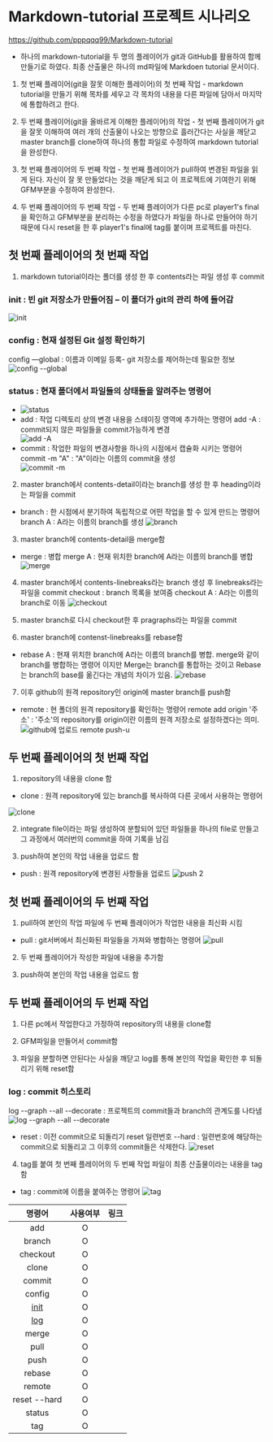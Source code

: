 # Markdown-tutorial 프로젝트 시나리오

https://github.com/pppqqq99/Markdown-tutorial

* 하나의 markdown-tutorial을 두 명의 플레이어가 git과 GitHub를 활용하여 함께 만들기로 하였다. 최종 산출물은 하나의 md파일에 Markdoen tutorial 문서이다.


1. 첫 번째 플레이어(git을 잘못 이해한 플레이어)의 첫 번째 작업 - markdown tutorial을 만들기 위해 목차를 세우고 각 목차의 내용을 다른 파일에 담아서 마지막에 통합하려고 한다.

2. 두 번째 플레이어(git을 올바르게 이해한 플레이어)의 작업 - 첫 번째 플레이어가 git을 잘못 이해하여 여러 개의 산출물이 나오는 방향으로 흘러간다는 사실을 깨닫고 master branch를 clone하여 하나의 통합 파일로 수정하여 markdown tutorial을 완성한다.

3. 첫 번째 플레이어의 두 번째 작업 - 첫 번째 플레이어가 pull하여 변경된 파일을 읽게 된다. 자신이 잘 못 만들었다는 것을 깨닫게 되고 이 프로젝트에 기여한기 위해 GFM부분을 수정하여 완성한다.

4. 두 번째 플레이어의 두 번째 작업 - 두 번째 플레이어가 다른 pc로 player1's final을 확인하고 GFM부분을 분리하는 수정을 하였다가 파일을 하나로 만들어야 하기 때문에 다시 reset을 한 후 player1's final에 tag를 붙이며 프로젝트를 마친다.


## 첫 번째 플레이어의 첫 번째 작업  


1. markdown tutorial이라는 폴더를 생성 한 후 contents라는 파일 생성 후 commit
### init : 빈 git 저장소가 만들어짐 – 이 폴더가 git의 관리 하에 들어감
![init](https://user-images.githubusercontent.com/64363668/117330796-0332f080-aed1-11eb-8716-d2abe8cdab42.PNG)
### config : 현재 설정된 Git 설정 확인하기 
config —global : 이름과 이메일 등록- git 저장소를 제어하는데 필요한 정보
![config --global](https://user-images.githubusercontent.com/64363668/117330886-1ba30b00-aed1-11eb-99eb-677b587a1dac.PNG)
### status : 현재 폴더에서 파일들의 상태들을 알려주는 명령어
- ![status](https://user-images.githubusercontent.com/64363668/117331000-43926e80-aed1-11eb-9dc9-ac30a2f98221.PNG)
- add : 작업 디렉토리 상의 변경 내용을 스테이징 영역에 추가하는 명령어
add -A : commit되지 않은 파일들을 commit가능하게 변경  
![add -A](https://user-images.githubusercontent.com/64363668/117331055-51e08a80-aed1-11eb-8589-4cbfc70380b3.PNG)
- commit : 작업한 파일의 변경사항을 하나의 시점에서 캡슐화 시키는 명령어
commit -m "A" : "A"이라는 이름의 commit을 생성  
![commit -m](https://user-images.githubusercontent.com/64363668/117331102-5e64e300-aed1-11eb-87fc-f3180a2c9464.PNG)


2. master branch에서 contents-detail이라는 branch를 생성 한 후 heading이라는 파일을 commit
- branch : 한 시점에서 분기하여 독립적으로 어떤 작업을 할 수 있게 만드는 명령어
branch A : A라는 이름의 branch를 생성
![branch](https://user-images.githubusercontent.com/64363668/117331149-6e7cc280-aed1-11eb-8ced-ca3ad57828b9.PNG)

3. master branch에 contents-detail을 merge함
- merge : 병합
merge A : 현재 위치한 branch에 A라는 이름의 branch를 병합
![merge](https://user-images.githubusercontent.com/64363668/117331283-93713580-aed1-11eb-8c58-41a4132bc3a0.PNG)

4. master branch에서 contents-linebreaks라는 branch 생성 후 linebreaks라는 파일을 commit
checkout : branch 목록을 보여줌
checkout A : A라는 이름의 branch로 이동
![checkout](https://user-images.githubusercontent.com/64363668/117331224-82c0bf80-aed1-11eb-858f-5184bc578b91.PNG)


5. master branch로 다시 checkout한 후 pragraphs라는 파일을 commit

6. master branch에 contenst-linebreaks를 rebase함
- rebase A : 현재 위치한 branch에 A라는 이름의 branch를 병합. merge와 같이 branch를 병합하는 명령어 이지만 Merge는 branch를 통합하는 것이고 Rebase는 branch의 base를 옮긴다는 개념의 차이가 있음.
![rebase](https://user-images.githubusercontent.com/64363668/117331326-9e2bca80-aed1-11eb-8f49-5a4eceb31200.PNG)

7. 이후 github의 원격 repository인 origin에 master branch를 push함
- remote : 현 폴더의 원격 repository를 확인하는 명령어
remote add origin '주소' : '주소'의 repository를 origin이란 이름의 원격 저장소로 설정하겠다는 의미. 
![github에 업로드 remote push-u](https://user-images.githubusercontent.com/64363668/117331414-b1d73100-aed1-11eb-9ef3-8fad67e04192.PNG)



## 두 번째 플레이어의 첫 번째 작업  

1. repository의 내용을 clone 함
- clone : 원격 repository에 있는 branch를 복사하여 다른 곳에서 사용하는 명령어

![clone](https://user-images.githubusercontent.com/64363668/117331557-d59a7700-aed1-11eb-893b-814683656a30.PNG)

2. integrate file이라는 파일 생성하여 분할되어 있던 파일들을 하나의 file로 만들고 그 과정에서 여러번의 commit을 하여 기록을 남김

3. push하여 본인의 작업 내용을 업로드 함 
- push : 원격 repository에 변경된 사항들을 업로드
![push 2](https://user-images.githubusercontent.com/64363668/117331619-e814b080-aed1-11eb-91ef-c0cc7808d052.PNG)



## 첫 번째 플레이어의 두 번째 작업

1. pull하여 본인의 작업 파일에 두 번째 플레이어가 작업한 내용을 최신화 시킴
- pull : git서버에서 최신화된 파일들을 가져와 병합하는 명령어
![pull](https://user-images.githubusercontent.com/64363668/117331675-f662cc80-aed1-11eb-8f56-5614c61c6f24.PNG)

2. 두 번째 플레이어가 작성한 파일에 내용을 추가함

3. push하여 본인의 작업 내용을 업로드 함



## 두 번째 플레이어의 두 번째 작업

1. 다른 pc에서 작업한다고 가정하여 repository의 내용을 clone함

2. GFM파일을 만들어서 commit함

3. 파일을 분할하면 안된다는 사실을 깨닫고 log를 통해 본인의 작업을 확인한 후 되돌리기 위해 reset함
### log : commit 히스토리 
log --graph --all --decorate : 프로젝트의 commit들과 branch의 관계도를 나타냄
 ![log --graph --all --decorate](https://user-images.githubusercontent.com/64363668/117331879-24e0a780-aed2-11eb-82d4-31590e042dcb.PNG)

- reset : 이전 commit으로 되돌리기
reset 일련번호 --hard : 일련번호에 해당하는 commit으로 되돌리고 그 이후의 commit들은 삭제한다.
![reset](https://user-images.githubusercontent.com/64363668/117331820-15615e80-aed2-11eb-9f19-5959e0cbf6aa.PNG)

4. tag를 붙여 첫 번째 플레이어의 두 번째 작업 파일이 최종 산출물이라는 내용을 tag함
- tag : commit에 이름을 붙여주는 명령어
![tag](https://user-images.githubusercontent.com/64363668/117331861-1e523000-aed2-11eb-9ed1-f8cd5ed72980.PNG)

|    명령어    |    사용여부    |              링크             |
| :---------: | :----------:   | :---------------------------: |
|  add        | O | |
|  branch | O | |
|checkout| O | |
|clone| O | |
|commit| O | |
|config| O | |
|[init](#init) | O | |
|[log](#log)| O | |
|merge| O | |
|pull| O| |
|push| O| |
|rebase| O | |
|remote|O| |
|reset --hard|O| |
|status| O | |
|tag| O | |
